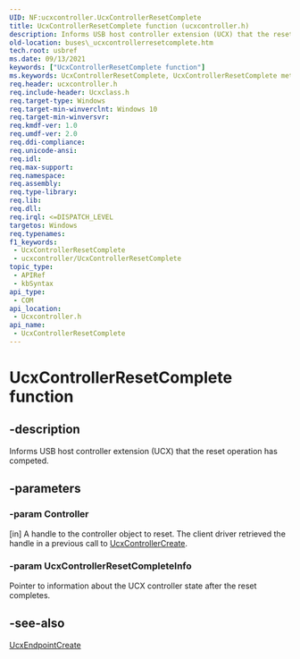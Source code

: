 ```yaml
---
UID: NF:ucxcontroller.UcxControllerResetComplete
title: UcxControllerResetComplete function (ucxcontroller.h)
description: Informs USB host controller extension (UCX) that the reset operation has competed.
old-location: buses\_ucxcontrollerresetcomplete.htm
tech.root: usbref
ms.date: 09/13/2021
keywords: ["UcxControllerResetComplete function"]
ms.keywords: UcxControllerResetComplete, UcxControllerResetComplete method [Buses], buses._ucxcontrollerresetcomplete, ucxcontroller/UcxControllerResetComplete
req.header: ucxcontroller.h
req.include-header: Ucxclass.h
req.target-type: Windows
req.target-min-winverclnt: Windows 10
req.target-min-winversvr: 
req.kmdf-ver: 1.0
req.umdf-ver: 2.0
req.ddi-compliance: 
req.unicode-ansi: 
req.idl: 
req.max-support: 
req.namespace: 
req.assembly: 
req.type-library: 
req.lib: 
req.dll: 
req.irql: <=DISPATCH_LEVEL
targetos: Windows
req.typenames: 
f1_keywords:
 - UcxControllerResetComplete
 - ucxcontroller/UcxControllerResetComplete
topic_type:
 - APIRef
 - kbSyntax
api_type:
 - COM
api_location:
 - Ucxcontroller.h
api_name:
 - UcxControllerResetComplete
---
```


# UcxControllerResetComplete function

## -description

Informs USB host controller extension (UCX) that the reset operation has competed.

## -parameters

### -param Controller

[in]
A handle to the controller object to reset. The client driver retrieved the handle in a previous call to [UcxControllerCreate](/previous-versions/windows/hardware/drivers/mt188033(v=vs.85)).

### -param UcxControllerResetCompleteInfo

Pointer to information about the UCX controller state after the reset completes.

## -see-also

[UcxEndpointCreate](../ucxendpoint/nf-ucxendpoint-ucxendpointcreate.md)
